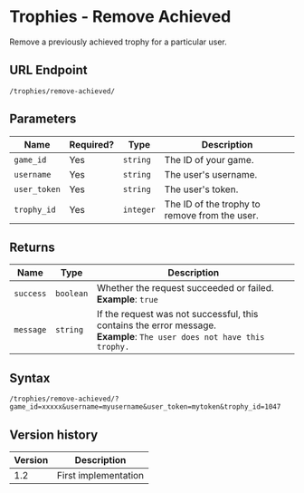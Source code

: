 # Trophies - Remove Achieved

Remove a previously achieved trophy for a particular user.

## URL Endpoint

```
/trophies/remove-achieved/
```

## Parameters

| Name         | Required? | Type      | Description                                   |
| ------------ | --------- | --------- | --------------------------------------------- |
| `game_id`    | Yes       | `string`  | The ID of your game.                          |
| `username`   | Yes       | `string`  | The user's username.                          |
| `user_token` | Yes       | `string`  | The user's token.                             |
| `trophy_id`  | Yes       | `integer` | The ID of the trophy to remove from the user. |

## Returns

| Name      | Type      | Description                                                                                                                 |
| --------- | --------- | --------------------------------------------------------------------------------------------------------------------------- |
| `success` | `boolean` | Whether the request succeeded or failed. <br> **Example**: `true`                                                           |
| `message` | `string`  | If the request was not successful, this contains the error message. <br> **Example**: `The user does not have this trophy.` |

## Syntax

```
/trophies/remove-achieved/?game_id=xxxxx&username=myusername&user_token=mytoken&trophy_id=1047
```

## Version history

| Version | Description          |
| ------- | -------------------- |
| 1.2     | First implementation |
